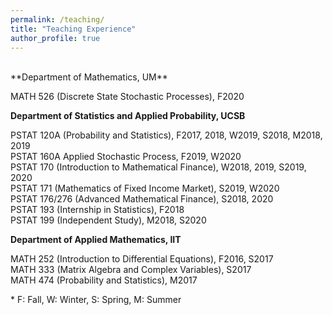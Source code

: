 ```yaml
---
permalink: /teaching/
title: "Teaching Experience"
author_profile: true
---
```

<br>
**Department of Mathematics, UM**

MATH 526 (Discrete State Stochastic Processes), F2020

**Department of Statistics and Applied Probability, UCSB**

PSTAT 120A (Probability and Statistics), F2017, 2018, W2019, S2018, M2018, 2019  
PSTAT 160A Applied Stochastic Process, F2019, W2020  
PSTAT 170 (Introduction to Mathematical Finance), W2018, 2019, S2019, 2020  
PSTAT 171 (Mathematics of Fixed Income Market), S2019, W2020  
PSTAT 176/276 (Advanced Mathematical Finance), S2018, 2020  
PSTAT 193 (Internship in Statistics), F2018  
PSTAT 199 (Independent Study), M2018, S2020

**Department of Applied Mathematics, IIT**

MATH 252 (Introduction to Differential Equations), F2016, S2017  
MATH 333 (Matrix Algebra and Complex Variables), S2017  
MATH 474 (Probability and Statistics), M2017

\* F: Fall, W: Winter, S: Spring, M: Summer